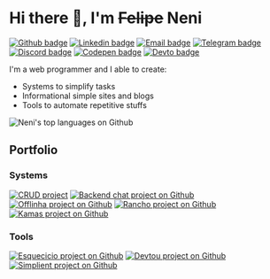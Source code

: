 # Hi there 👋, I'm ~~Felipe~~ Neni

[![Github badge](https://img.shields.io/badge/-Github-000000?style=flat-square&logo=Github&logoColor=white)](https://www.github.com/nenitf)
[![Linkedin badge](https://img.shields.io/badge/-LinkedIn-blue?style=flat-square&logo=Linkedin&logoColor=white)](https://www.linkedin.com/in/nenitf)
[![Email badge](https://img.shields.io/badge/-Email-D14836?style=flat-square&logo=Gmail&logoColor=white)](mailto:oi@neni.dev)
[![Telegram badge](https://img.shields.io/badge/-Telegram-1ca0f1?style=flat-square&logo=telegram&logoColor=white)](https://t.me/nenitf)
[![Discord badge](https://img.shields.io/badge/-Discord-7389D8?style=flat-square&logo=Discord&logoColor=white)](https://discord.com/users/298546270451269642)
[![Codepen badge](https://img.shields.io/badge/-CodePen-000000?style=flat-square&logo=Codepen&logoColor=white)](https://codepen.io/nenitf/collections/popular?grid_type=list)
[![Devto badge](https://img.shields.io/badge/-Blog-000000?style=flat-square&logo=DEV.to&logoColor=white)](https://dev.to/nenitf/)

I'm a web programmer and I able to create:

- Systems to simplify tasks
- Informational simple sites and blogs
- Tools to automate repetitive stuffs

![Neni's top languages on Github](https://github-readme-stats.vercel.app/api/top-langs/?username=nenitf&layout=compact&bg_color=00000000&title_color=2F80ED&icon_color=7F7F7F&text_color=7F7F7F)

## Portfolio

<!--
[![ProjectName project on Github](https://github-readme-stats.vercel.app/api/pin/?show_owner=true&username=nenitf&repo=projectname)](https://github.com/nenitf/projectname#readme)
-->

### Systems

[![CRUD project](https://github-readme-stats.vercel.app/api/pin/?show_owner=true&username=nenitf&repo=isb-conecta&bg_color=00000000)](https://github.com/nenitf/isb-conecta#readme)
[![Backend chat project on Github](https://github-readme-stats.vercel.app/api/pin/?show_owner=true&username=Qemuridama&repo=realtime-chat-backend&bg_color=00000000)](https://github.com/Qemuridama/realtime-chat-backend#readme)
[![Offlinha project on Github](https://github-readme-stats.vercel.app/api/pin/?show_owner=true&username=nenitf&repo=offlinha&bg_color=00000000)](https://github.com/nenitf/offlinha#readme)
[![Rancho project on Github](https://github-readme-stats.vercel.app/api/pin/?show_owner=true&username=nenitf&repo=rancho&bg_color=00000000)](https://github.com/nenitf/rancho#readme)
[![Kamas project on Github](https://github-readme-stats.vercel.app/api/pin/?show_owner=true&username=nenitf&repo=kamas&bg_color=00000000)](https://github.com/nenitf/kamas#readme)

<!--
### Sites
-->

### Tools

[![Esquecicio project on Github](https://github-readme-stats.vercel.app/api/pin/?show_owner=true&username=nenitf&repo=esquecicio&bg_color=00000000)](https://github.com/nenitf/esquecicio#readme)
[![Devtou project on Github](https://github-readme-stats.vercel.app/api/pin/?show_owner=true&username=nenitf&repo=devtou&bg_color=00000000)](https://github.com/nenitf/devtou#readme)
[![Simplient project on Github](https://github-readme-stats.vercel.app/api/pin/?show_owner=true&username=nenitf&repo=simplient&bg_color=00000000)](https://github.com/nenitf/simplient#readme)
